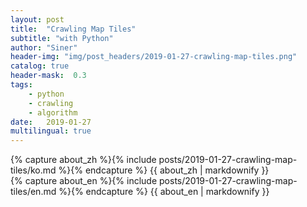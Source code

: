```yaml
---
layout: post
title:  "Crawling Map Tiles"
subtitle: "with Python"
author: "Siner"
header-img: "img/post_headers/2019-01-27-crawling-map-tiles.png"
catalog: true
header-mask:  0.3
tags:
    - python
    - crawling
    - algorithm
date:   2019-01-27
multilingual: true
---
```

<!-- Chinese Version -->
<div class="zh post-container">
    {% capture about_zh %}{% include posts/2019-01-27-crawling-map-tiles/ko.md %}{% endcapture %}
    {{ about_zh | markdownify }}
</div>

<!-- English Version -->
<div class="en post-container">
    {% capture about_en %}{% include posts/2019-01-27-crawling-map-tiles/en.md %}{% endcapture %}
    {{ about_en | markdownify }}
</div>
